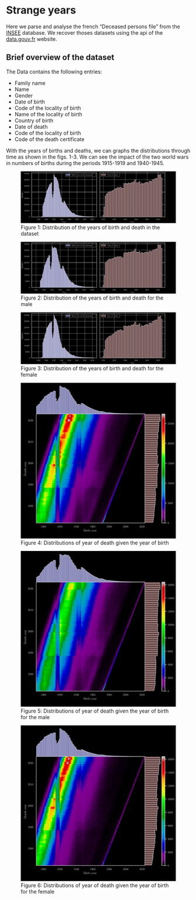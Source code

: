 # Strange years

Here we parse and analyse the french “Deceased persons file” from the
[INSEE](https://www.insee.fr) database. We recover thoses datasets using
the api of the [data.gouv.fr](https://www.data.gouv.fr) website.

## Brief overview of the dataset

The Data contains the following entries:

- Family name
- Name
- Gender
- Date of birth
- Code of the locality of birth
- Name of the locality of birth
- Country of birth
- Date of death
- Code of the locality of birth
- Code of the death certificate

With the years of births and deaths, we can graphs the distributions
through time as shown in the figs. 1-3. We can see the impact of the two
world wars in numbers of births during the periods 1915-1919 and
1940-1945.

<figure id="fig:dist">
<img src="figures/year_dist.svg"
alt="Figure 1: Distribution of the years of birth and death in the dataset" />
<figcaption aria-hidden="true">Figure 1: Distribution of the years of
birth and death in the dataset</figcaption>
</figure>

<figure id="fig:M_dist">
<img src="figures/M_year_dist.svg"
alt="Figure 2: Distribution of the years of birth and death for the male" />
<figcaption aria-hidden="true">Figure 2: Distribution of the years of
birth and death for the male</figcaption>
</figure>

<figure id="fig:F_dist">
<img src="figures/F_year_dist.svg"
alt="Figure 3: Distribution of the years of birth and death for the female" />
<figcaption aria-hidden="true">Figure 3: Distribution of the years of
birth and death for the female</figcaption>
</figure>

<figure id="fig:2D_dist">
<img src="figures/year_dist_2D.svg"
alt="Figure 4: Distributions of year of death given the year of birth" />
<figcaption aria-hidden="true">Figure 4: Distributions of year of death
given the year of birth</figcaption>
</figure>

<figure id="fig:M_2D_dist">
<img src="figures/M_year_dist_2D.svg"
alt="Figure 5: Distributions of year of death given the year of birth for the male" />
<figcaption aria-hidden="true">Figure 5: Distributions of year of death
given the year of birth for the male</figcaption>
</figure>

<figure id="fig:F_2D_dist">
<img src="figures/F_year_dist_2D.svg"
alt="Figure 6: Distributions of year of death given the year of birth for the female" />
<figcaption aria-hidden="true">Figure 6: Distributions of year of death
given the year of birth for the female</figcaption>
</figure>

